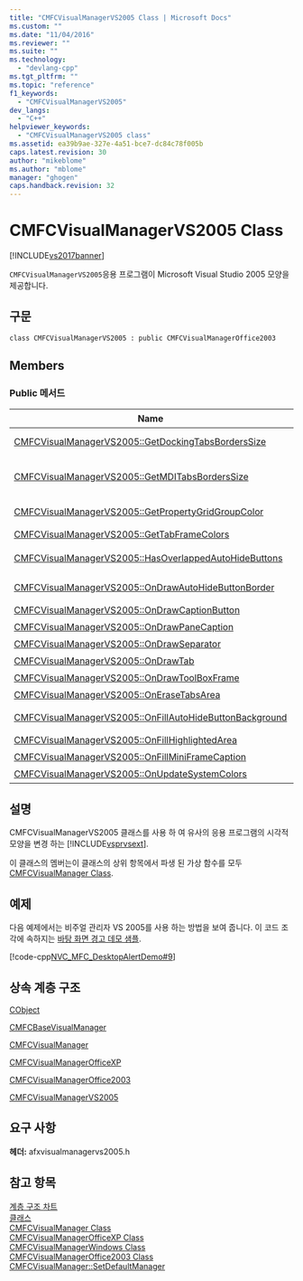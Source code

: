 ```yaml
---
title: "CMFCVisualManagerVS2005 Class | Microsoft Docs"
ms.custom: ""
ms.date: "11/04/2016"
ms.reviewer: ""
ms.suite: ""
ms.technology: 
  - "devlang-cpp"
ms.tgt_pltfrm: ""
ms.topic: "reference"
f1_keywords: 
  - "CMFCVisualManagerVS2005"
dev_langs: 
  - "C++"
helpviewer_keywords: 
  - "CMFCVisualManagerVS2005 class"
ms.assetid: ea39b9ae-327e-4a51-bce7-dc84c78f005b
caps.latest.revision: 30
author: "mikeblome"
ms.author: "mblome"
manager: "ghogen"
caps.handback.revision: 32
---
```

# CMFCVisualManagerVS2005 Class
[!INCLUDE[vs2017banner](../../assembler/inline/includes/vs2017banner.md)]

`CMFCVisualManagerVS2005`응용 프로그램이 Microsoft Visual Studio 2005 모양을 제공합니다.  
  
## 구문  
  
```  
class CMFCVisualManagerVS2005 : public CMFCVisualManagerOffice2003  
```  
  
## Members  
  
### Public 메서드  
  
|Name|설명|  
|----------|--------|  
|[CMFCVisualManagerVS2005::GetDockingTabsBordersSize](../Topic/CMFCVisualManagerVS2005::GetDockingTabsBordersSize.md)|도킹 하며 탭 창을 그릴 때 프레임 워크가이 메서드를 호출 합니다.  \(재정의 [CMFCVisualManager::GetDockingTabsBordersSize](../Topic/CMFCVisualManager::GetDockingTabsBordersSize.md).\)|  
|[CMFCVisualManagerVS2005::GetMDITabsBordersSize](../Topic/CMFCVisualManagerVS2005::GetMDITabsBordersSize.md)|프레임 워크는이 창을 그립니다 전에 MDITabs 창 테두리 크기를 결정 하려면이 메서드를 호출 합니다.  \(재정의 [CMFCVisualManager::GetMDITabsBordersSize](../Topic/CMFCVisualManager::GetMDITabsBordersSize.md).\)|  
|[CMFCVisualManagerVS2005::GetPropertyGridGroupColor](../Topic/CMFCVisualManagerVS2005::GetPropertyGridGroupColor.md)|\(재정의 [CMFCVisualManagerOffice2003::GetPropertyGridGroupColor](../Topic/CMFCVisualManagerOffice2003::GetPropertyGridGroupColor.md).\)|  
|[CMFCVisualManagerVS2005::GetTabFrameColors](../Topic/CMFCVisualManagerVS2005::GetTabFrameColors.md)|\(재정의 [CMFCVisualManagerOffice2003::GetTabFrameColors](../Topic/CMFCVisualManagerOffice2003::GetTabFrameColors.md).\)|  
|[CMFCVisualManagerVS2005::HasOverlappedAutoHideButtons](../Topic/CMFCVisualManagerVS2005::HasOverlappedAutoHideButtons.md)|자동 숨기기 단추 현재 비주얼 관리자에서 겹치는 지 여부를 반환 합니다.  \(재정의 [CMFCVisualManager::HasOverlappedAutoHideButtons](../Topic/CMFCVisualManager::HasOverlappedAutoHideButtons.md).\)|  
|[CMFCVisualManagerVS2005::OnDrawAutoHideButtonBorder](../Topic/CMFCVisualManagerVS2005::OnDrawAutoHideButtonBorder.md)|\(재정의 [CMFCVisualManagerOffice2003::OnDrawAutoHideButtonBorder](../Topic/CMFCVisualManagerOffice2003::OnDrawAutoHideButtonBorder.md).\)|  
|[CMFCVisualManagerVS2005::OnDrawCaptionButton](../Topic/CMFCVisualManagerVS2005::OnDrawCaptionButton.md)|\(재정의 `CMFCVisualManagerOfficeXP::OnDrawCaptionButton`.\)|  
|[CMFCVisualManagerVS2005::OnDrawPaneCaption](../Topic/CMFCVisualManagerVS2005::OnDrawPaneCaption.md)|\(재정의 [CMFCVisualManagerOffice2003::OnDrawPaneCaption](../Topic/CMFCVisualManagerOffice2003::OnDrawPaneCaption.md).\)|  
|[CMFCVisualManagerVS2005::OnDrawSeparator](../Topic/CMFCVisualManagerVS2005::OnDrawSeparator.md)|\(재정의 [CMFCVisualManagerOffice2003::OnDrawSeparator](../Topic/CMFCVisualManagerOffice2003::OnDrawSeparator.md).\)|  
|[CMFCVisualManagerVS2005::OnDrawTab](../Topic/CMFCVisualManagerVS2005::OnDrawTab.md)|\(재정의 [CMFCVisualManagerOffice2003::OnDrawTab](../Topic/CMFCVisualManagerOffice2003::OnDrawTab.md).\)|  
|[CMFCVisualManagerVS2005::OnDrawToolBoxFrame](../Topic/CMFCVisualManagerVS2005::OnDrawToolBoxFrame.md)|\(재정의 [CMFCVisualManager::OnDrawToolBoxFrame](../Topic/CMFCVisualManager::OnDrawToolBoxFrame.md).\)|  
|[CMFCVisualManagerVS2005::OnEraseTabsArea](../Topic/CMFCVisualManagerVS2005::OnEraseTabsArea.md)|\(재정의 [CMFCVisualManagerOffice2003::OnEraseTabsArea](../Topic/CMFCVisualManagerOffice2003::OnEraseTabsArea.md).\)|  
|[CMFCVisualManagerVS2005::OnFillAutoHideButtonBackground](../Topic/CMFCVisualManagerVS2005::OnFillAutoHideButtonBackground.md)|\(재정의 [CMFCVisualManagerOffice2003::OnFillAutoHideButtonBackground](../Topic/CMFCVisualManagerOffice2003::OnFillAutoHideButtonBackground.md).\)|  
|[CMFCVisualManagerVS2005::OnFillHighlightedArea](../Topic/CMFCVisualManagerVS2005::OnFillHighlightedArea.md)|\(재정의 [CMFCVisualManagerOffice2003::OnFillHighlightedArea](../Topic/CMFCVisualManagerOffice2003::OnFillHighlightedArea.md).\)|  
|[CMFCVisualManagerVS2005::OnFillMiniFrameCaption](../Topic/CMFCVisualManagerVS2005::OnFillMiniFrameCaption.md)|\(재정의 `CMFCVisualManagerOfficeXP::OnFillMiniFrameCaption`.\)|  
|[CMFCVisualManagerVS2005::OnUpdateSystemColors](../Topic/CMFCVisualManagerVS2005::OnUpdateSystemColors.md)|\(재정의 [CMFCVisualManagerOffice2003::OnUpdateSystemColors](../Topic/CMFCVisualManagerOffice2003::OnUpdateSystemColors.md).\)|  
  
## 설명  
 CMFCVisualManagerVS2005 클래스를 사용 하 여 유사의 응용 프로그램의 시각적 모양을 변경 하는 [!INCLUDE[vsprvsext](../../mfc/reference/includes/vsprvsext_md.md)].  
  
 이 클래스의 멤버는이 클래스의 상위 항목에서 파생 된 가상 함수를 모두 [CMFCVisualManager Class](../../mfc/reference/cmfcvisualmanager-class.md).  
  
## 예제  
 다음 예제에서는 비주얼 관리자 VS 2005를 사용 하는 방법을 보여 줍니다.  이 코드 조각에 속하지는  [바탕 화면 경고 데모 샘플](../../top/visual-cpp-samples.md).  
  
 [!code-cpp[NVC_MFC_DesktopAlertDemo#9](../../mfc/reference/codesnippet/CPP/cmfcvisualmanagervs2005-class_1.cpp)]  
  
## 상속 계층 구조  
 [CObject](../../mfc/reference/cobject-class.md)  
  
 [CMFCBaseVisualManager](../../mfc/reference/cmfcbasevisualmanager-class.md)  
  
 [CMFCVisualManager](../../mfc/reference/cmfcvisualmanager-class.md)  
  
 [CMFCVisualManagerOfficeXP](../../mfc/reference/cmfcvisualmanagerofficexp-class.md)  
  
 [CMFCVisualManagerOffice2003](../../mfc/reference/cmfcvisualmanageroffice2003-class.md)  
  
 [CMFCVisualManagerVS2005](../../mfc/reference/cmfcvisualmanagervs2005-class.md)  
  
## 요구 사항  
 **헤더:** afxvisualmanagervs2005.h  
  
## 참고 항목  
 [계층 구조 차트](../../mfc/hierarchy-chart.md)   
 [클래스](../../mfc/reference/mfc-classes.md)   
 [CMFCVisualManager Class](../../mfc/reference/cmfcvisualmanager-class.md)   
 [CMFCVisualManagerOfficeXP Class](../../mfc/reference/cmfcvisualmanagerofficexp-class.md)   
 [CMFCVisualManagerWindows Class](../../mfc/reference/cmfcvisualmanagerwindows-class.md)   
 [CMFCVisualManagerOffice2003 Class](../../mfc/reference/cmfcvisualmanageroffice2003-class.md)   
 [CMFCVisualManager::SetDefaultManager](../Topic/CMFCVisualManager::SetDefaultManager.md)